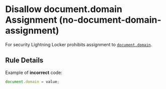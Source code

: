 # Disallow document.domain Assignment (no-document-domain-assignment)

For security Lightning Locker prohibits assignment to [`document.domain`][1].

## Rule Details

Example of **incorrect** code:

<!-- eslint-disable-next-line no-undef -->
```js
document.domain = value;
```

[1]: https://developer.mozilla.org/en-US/docs/Web/API/Document/domain
